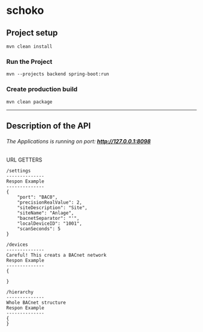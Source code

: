 # schoko

## Project setup
```
mvn clean install
```

### Run the Project 
```
mvn --projects backend spring-boot:run
```
### Create production build
```
mvn clean package
```
-----------------------------------------------------------------------------
## Description of the API

###### The Applications is running on port: **http://127.0.0.1:8098**

URL GETTERS 
```
/settings
--------------
Respon Example
--------------
{
    "port": "BAC0",
    "precisionRealValue": 2,
    "siteDescription": "Site",
    "siteName": "Anlage",
    "bacnetSeparator": "'",
    "localDeviceID": "1001",
    "scanSeconds": 5
}
```
```
/devices
--------------
Careful! This creats a BACnet network 
Respon Example
--------------
{
   
}
```
```
/hierarchy
-------------- 
Whole BACnet structure
Respon Example
--------------
{
}                     
```

